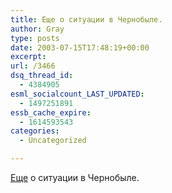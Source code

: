 ```yaml
---
title: Еще о ситуации в Чернобыле.
author: Gray
type: posts
date: 2003-07-15T17:48:19+00:00
excerpt:
url: /3466
dsq_thread_id:
  - 4384905
esml_socialcount_LAST_UPDATED:
  - 1497251891
essb_cache_expire:
  - 1614593543
categories:
  - Uncategorized

---
```








<a href="http://www.korrespondent.net/main/75062/" target="_blank">Еще</a> о ситуации в Чернобыле.